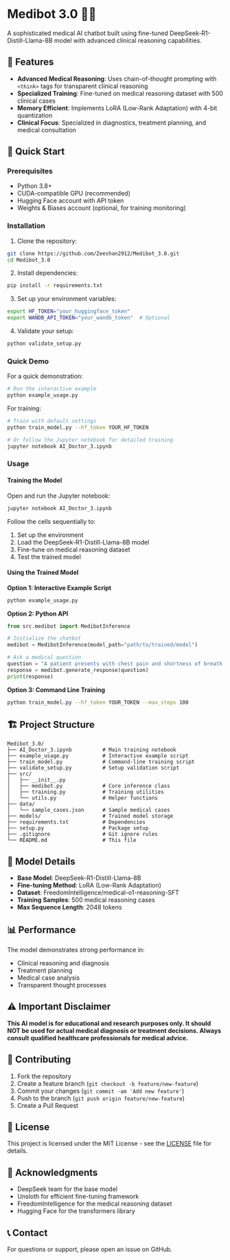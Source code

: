# Medibot 3.0 🏥🤖

A sophisticated medical AI chatbot built using fine-tuned DeepSeek-R1-Distill-Llama-8B model with advanced clinical reasoning capabilities.

## 🌟 Features

- **Advanced Medical Reasoning**: Uses chain-of-thought prompting with `<think>` tags for transparent clinical reasoning
- **Specialized Training**: Fine-tuned on medical reasoning dataset with 500 clinical cases
- **Memory Efficient**: Implements LoRA (Low-Rank Adaptation) with 4-bit quantization
- **Clinical Focus**: Specialized in diagnostics, treatment planning, and medical consultation

## 🚀 Quick Start

### Prerequisites

- Python 3.8+
- CUDA-compatible GPU (recommended)
- Hugging Face account with API token
- Weights & Biases account (optional, for training monitoring)

### Installation

1. Clone the repository:
```bash
git clone https://github.com/Zeeshan2912/Medibot_3.0.git
cd Medibot_3.0
```

2. Install dependencies:
```bash
pip install -r requirements.txt
```

3. Set up your environment variables:
```bash
export HF_TOKEN="your_huggingface_token"
export WANDB_API_TOKEN="your_wandb_token"  # Optional
```

4. Validate your setup:
```bash
python validate_setup.py
```

### Quick Demo

For a quick demonstration:
```bash
# Run the interactive example
python example_usage.py
```

For training:
```bash
# Train with default settings
python train_model.py --hf_token YOUR_HF_TOKEN

# Or follow the Jupyter notebook for detailed training
jupyter notebook AI_Doctor_3.ipynb
```

### Usage

#### Training the Model

Open and run the Jupyter notebook:
```bash
jupyter notebook AI_Doctor_3.ipynb
```

Follow the cells sequentially to:
1. Set up the environment
2. Load the DeepSeek-R1-Distill-Llama-8B model
3. Fine-tune on medical reasoning dataset
4. Test the trained model

#### Using the Trained Model

**Option 1: Interactive Example Script**
```bash
python example_usage.py
```

**Option 2: Python API**
```python
from src.medibot import MedibotInference

# Initialize the chatbot
medibot = MedibotInference(model_path="path/to/trained/model")

# Ask a medical question
question = "A patient presents with chest pain and shortness of breath..."
response = medibot.generate_response(question)
print(response)
```

**Option 3: Command Line Training**
```bash
python train_model.py --hf_token YOUR_TOKEN --max_steps 100
```

## 🏗️ Project Structure

```
Medibot_3.0/
├── AI_Doctor_3.ipynb          # Main training notebook
├── example_usage.py           # Interactive example script
├── train_model.py             # Command-line training script
├── validate_setup.py          # Setup validation script
├── src/
│   ├── __init__.py
│   ├── medibot.py             # Core inference class
│   ├── training.py            # Training utilities
│   └── utils.py               # Helper functions
├── data/
│   └── sample_cases.json      # Sample medical cases
├── models/                    # Trained model storage
├── requirements.txt           # Dependencies
├── setup.py                   # Package setup
├── .gitignore                 # Git ignore rules
└── README.md                  # This file
```

## 🔬 Model Details

- **Base Model**: DeepSeek-R1-Distill-Llama-8B
- **Fine-tuning Method**: LoRA (Low-Rank Adaptation)
- **Dataset**: FreedomIntelligence/medical-o1-reasoning-SFT
- **Training Samples**: 500 medical reasoning cases
- **Max Sequence Length**: 2048 tokens

## 📊 Performance

The model demonstrates strong performance in:
- Clinical reasoning and diagnosis
- Treatment planning
- Medical case analysis
- Transparent thought processes

## ⚠️ Important Disclaimer

**This AI model is for educational and research purposes only. It should NOT be used for actual medical diagnosis or treatment decisions. Always consult qualified healthcare professionals for medical advice.**

## 🤝 Contributing

1. Fork the repository
2. Create a feature branch (`git checkout -b feature/new-feature`)
3. Commit your changes (`git commit -am 'Add new feature'`)
4. Push to the branch (`git push origin feature/new-feature`)
5. Create a Pull Request

## 📄 License

This project is licensed under the MIT License - see the [LICENSE](LICENSE) file for details.

## 🙏 Acknowledgments

- DeepSeek team for the base model
- Unsloth for efficient fine-tuning framework
- FreedomIntelligence for the medical reasoning dataset
- Hugging Face for the transformers library

## 📞 Contact

For questions or support, please open an issue on GitHub.
